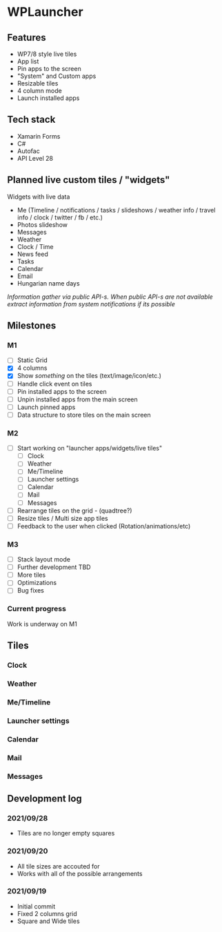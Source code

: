 # WPLauncher

## Features

- WP7/8 style live tiles
- App list
- Pin apps to the screen
- "System" and Custom apps
- Resizable tiles
- 4 column mode
- Launch installed apps

## Tech stack
- Xamarin Forms
- C#
- Autofac
- API Level 28

## Planned live custom tiles / "widgets"

Widgets with live data

- Me (Timeline / notifications / tasks / slideshows / weather info / travel info / clock / twitter / fb / etc.)
- Photos slideshow
- Messages
- Weather
- Clock / Time
- News feed
- Tasks
- Calendar
- Email
- Hungarian name days

*Information gather via public API-s. When public API-s are not available extract information from system notifications if its possible* 

## Milestones

### M1

- [ ] Static Grid
- [x] 4 columns
- [x] Show *something* on the tiles (text/image/icon/etc.)
- [ ] Handle click event on tiles
- [ ] Pin installed apps to the screen
- [ ] Unpin installed apps from the main screen
- [ ] Launch pinned apps
- [ ] Data structure to store tiles on the main screen

### M2

- [ ] Start working on "launcher apps/widgets/live tiles"
    - [ ] Clock
    - [ ] Weather
    - [ ] Me/Timeline
    - [ ] Launcher settings
    - [ ] Calendar
    - [ ] Mail
    - [ ] Messages
- [ ] Rearrange tiles on the grid - (quadtree?)
- [ ] Resize tiles / Multi size app tiles
- [ ] Feedback to the user when clicked (Rotation/animations/etc)

### M3 

- [ ] Stack layout mode
- [ ] Further development TBD
- [ ] More tiles
- [ ] Optimizations
- [ ] Bug fixes

### Current progress

Work is underway on M1

## Tiles

### Clock
### Weather
### Me/Timeline
### Launcher settings
### Calendar
### Mail
### Messages



## Development log

### 2021/09/28

- Tiles are no longer empty squares

### 2021/09/20

- All tile sizes are accouted for
- Works with all of the possible arrangements

### 2021/09/19

- Initial commit
- Fixed 2 columns grid
- Square and Wide tiles